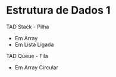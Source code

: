 # Estrutura de Dados 1

TAD Stack - Pilha
  - Em Array
  - Em Lista Ligada

TAD Queue - Fila
  - Em Array Circular
